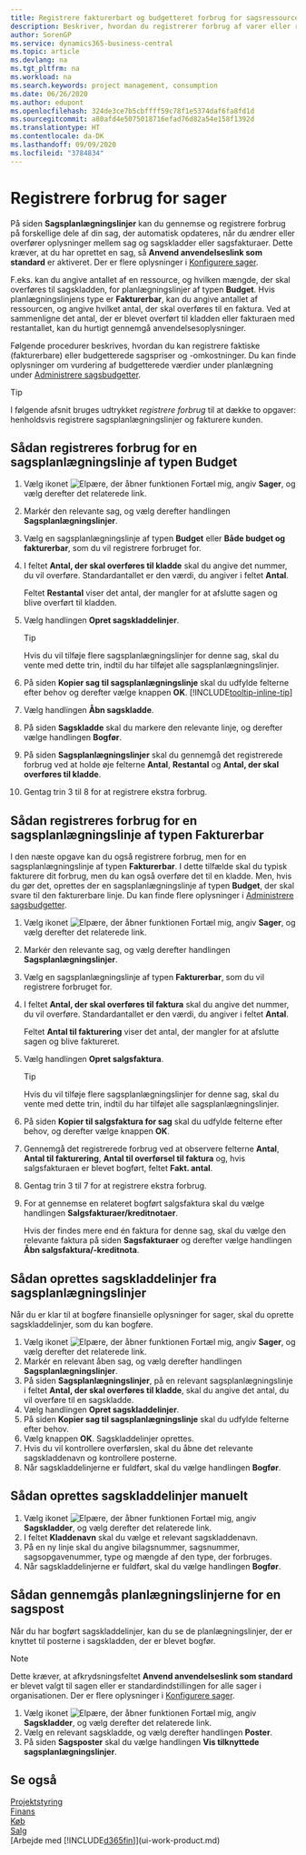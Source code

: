 ```yaml
---
title: Registrere fakturerbart og budgetteret forbrug for sagsressourcer | Microsoft Docs
description: Beskriver, hvordan du registrerer forbrug af varer eller ressourcer på sager for at gøre projektstyringen nemmere.
author: SorenGP
ms.service: dynamics365-business-central
ms.topic: article
ms.devlang: na
ms.tgt_pltfrm: na
ms.workload: na
ms.search.keywords: project management, consumption
ms.date: 06/26/2020
ms.author: edupont
ms.openlocfilehash: 324de3ce7b5cbffff59c78f1e5374daf6fa8fd1d
ms.sourcegitcommit: a80afd4e5075018716efad76d82a54e158f1392d
ms.translationtype: HT
ms.contentlocale: da-DK
ms.lasthandoff: 09/09/2020
ms.locfileid: "3784834"
---
```

# <a name="record-usage-for-jobs"></a>Registrere forbrug for sager

På siden **Sagsplanlægningslinjer** kan du gennemse og registrere forbrug på forskellige dele af din sag, der automatisk opdateres, når du ændrer eller overfører oplysninger mellem sag og sagskladder eller sagsfakturaer. Dette kræver, at du har oprettet en sag, så **Anvend anvendelseslink som standard** er aktiveret. Der er flere oplysninger i [Konfigurere sager](projects-how-setup-jobs.md).  

F.eks. kan du angive antallet af en ressource, og hvilken mængde, der skal overføres til sagskladden, for planlægningslinjer af typen **Budget**. Hvis planlægningslinjens type er **Fakturerbar**, kan du angive antallet af ressourcen, og angive hvilket antal, der skal overføres til en faktura. Ved at sammenligne det antal, der er blevet overført til kladden eller fakturaen med restantallet, kan du hurtigt gennemgå anvendelsesoplysninger.

Følgende procedurer beskrives, hvordan du kan registrere faktiske (fakturerbare) eller budgetterede sagspriser og -omkostninger. Du kan finde oplysninger om vurdering af budgetterede værdier under planlægning under [Administrere sagsbudgetter](projects-how-manage-budgets.md).  

> [!TIP]
> I følgende afsnit bruges udtrykket *registrere forbrug* til at dække to opgaver: henholdsvis registrere sagsplanlægningslinjer og fakturere kunden.

## <a name="to-record-usage-for-a-job-planning-line-of-type-budget"></a>Sådan registreres forbrug for en sagsplanlægningslinje af typen Budget

1. Vælg ikonet ![Elpære, der åbner funktionen Fortæl mig](media/ui-search/search_small.png "Fortæl mig, hvad du vil foretage dig"), angiv **Sager**, og vælg derefter det relaterede link.  
2. Markér den relevante sag, og vælg derefter handlingen **Sagsplanlægningslinjer**.
3. Vælg en sagsplanlægningslinje af typen **Budget** eller **Både budget og fakturerbar**, som du vil registrere forbruget for.
4. I feltet **Antal, der skal overføres til kladde** skal du angive det nummer, du vil overføre. Standardantallet er den værdi, du angiver i feltet **Antal**.

    Feltet **Restantal** viser det antal, der mangler for at afslutte sagen og blive overført til kladden.  
5. Vælg handlingen **Opret sagskladdelinjer**.

    > [!TIP]
    > Hvis du vil tilføje flere sagsplanlægningslinjer for denne sag, skal du vente med dette trin, indtil du har tilføjet alle sagsplanlægningslinjer.
6. På siden **Kopier sag til sagsplanlægningslinje** skal du udfylde felterne efter behov og derefter vælge knappen **OK**. [!INCLUDE[tooltip-inline-tip](includes/tooltip-inline-tip_md.md)]
7. Vælg handlingen **Åbn sagskladde**.  
8. På siden **Sagskladde** skal du markere den relevante linje, og derefter vælge handlingen **Bogfør**.
9. På siden **Sagsplanlægningslinjer** skal du gennemgå det registrerede forbrug ved at holde øje felterne **Antal**, **Restantal** og **Antal, der skal overføres til kladde**.  
10. Gentag trin 3 til 8 for at registrere ekstra forbrug.  

## <a name="to-record-usage-for-a-job-planning-line-of-type-billable"></a>Sådan registreres forbrug for en sagsplanlægningslinje af typen Fakturerbar

I den næste opgave kan du også registrere forbrug, men for en sagsplanlægningslinje af typen **Fakturerbar**. I dette tilfælde skal du typisk fakturere dit forbrug, men du kan også overføre det til en kladde. Men, hvis du gør det, oprettes der en sagsplanlægningslinje af typen **Budget**, der skal svare til den fakturerbare linje. Du kan finde flere oplysninger i [Administrere sagsbudgetter](projects-how-manage-budgets.md).

1. Vælg ikonet ![Elpære, der åbner funktionen Fortæl mig](media/ui-search/search_small.png "Fortæl mig, hvad du vil foretage dig"), angiv **Sager**, og vælg derefter det relaterede link.
2. Markér den relevante sag, og vælg derefter handlingen **Sagsplanlægningslinjer**.  
3. Vælg en sagsplanlægningslinje af typen **Fakturerbar**, som du vil registrere forbruget for.
4. I feltet **Antal, der skal overføres til faktura** skal du angive det nummer, du vil overføre. Standardantallet er den værdi, du angiver i feltet **Antal**.

    Feltet **Antal til fakturering** viser det antal, der mangler for at afslutte sagen og blive faktureret.  
5. Vælg handlingen **Opret salgsfaktura**.

    > [!TIP]
    > Hvis du vil tilføje flere sagsplanlægningslinjer for denne sag, skal du vente med dette trin, indtil du har tilføjet alle sagsplanlægningslinjer.
6. På siden **Kopier til salgsfaktura for sag** skal du udfylde felterne efter behov, og derefter vælge knappen **OK**.
7. Gennemgå det registrerede forbrug ved at observere felterne **Antal**, **Antal til fakturering**, **Antal til overførsel til faktura** og, hvis salgsfakturaen er blevet bogført, feltet **Fakt. antal**.
8. Gentag trin 3 til 7 for at registrere ekstra forbrug.  
9. For at gennemse en relateret bogført salgsfaktura skal du vælge handlingen **Salgsfakturaer/kreditnotaer**.  

    Hvis der findes mere end én faktura for denne sag, skal du vælge den relevante faktura på siden **Sagsfakturaer** og derefter vælge handlingen **Åbn salgsfaktura/-kreditnota**.  

## <a name="to-create-job-journal-lines-from-job-planning-lines"></a>Sådan oprettes sagskladdelinjer fra sagsplanlægningslinjer

Når du er klar til at bogføre finansielle oplysninger for sager, skal du oprette sagskladdelinjer, som du kan bogføre.

1. Vælg ikonet ![Elpære, der åbner funktionen Fortæl mig](media/ui-search/search_small.png "Fortæl mig, hvad du vil foretage dig"), angiv **Sager**, og vælg derefter det relaterede link.  
2. Markér en relevant åben sag, og vælg derefter handlingen **Sagsplanlægningslinjer**.  
3. På siden **Sagsplanlægningslinjer**, på en relevant sagsplanlægningslinje i feltet **Antal, der skal overføres til kladde**, skal du angive det antal, du vil overføre til en sagskladde.  
4. Vælg handlingen **Opret sagskladdelinjer**.
5. På siden **Kopier sag til sagsplanlægningslinje** skal du udfylde felterne efter behov.  
6. Vælg knappen **OK**. Sagskladdelinjer oprettes.
7. Hvis du vil kontrollere overførslen, skal du åbne det relevante sagskladdenavn og kontrollere posterne.  
8. Når sagskladdelinjerne er fuldført, skal du vælge handlingen **Bogfør**.  

## <a name="to-create-job-journal-lines-manually"></a>Sådan oprettes sagskladdelinjer manuelt

1. Vælg ikonet ![Elpære, der åbner funktionen Fortæl mig](media/ui-search/search_small.png "Fortæl mig, hvad du vil foretage dig"), angiv **Sagskladder**, og vælg derefter det relaterede link.  
2. I feltet **Kladdenavn** skal du vælge et relevant sagskladdenavn.  
3. På en ny linje skal du angive bilagsnummer, sagsnummer, sagsopgavenummer, type og mængde af den type, der forbruges.  
4. Når sagskladdelinjerne er fuldført, skal du vælge handlingen **Bogfør**.  

## <a name="to-review-planning-lines-for-a-job-ledger-entry"></a>Sådan gennemgås planlægningslinjerne for en sagspost

Når du har bogført sagskladdelinjer, kan du se de planlægningslinjer, der er knyttet til posterne i sagskladden, der er blevet bogfør.

> [!NOTE]  
> Dette kræver, at afkrydsningsfeltet **Anvend anvendelseslink som standard** er blevet valgt til sagen eller er standardindstillingen for alle sager i organisationen. Der er flere oplysninger i [Konfigurere sager](projects-how-setup-jobs.md).  

1. Vælg ikonet ![Elpære, der åbner funktionen Fortæl mig](media/ui-search/search_small.png "Fortæl mig, hvad du vil foretage dig"), angiv **Sagskladder**, og vælg derefter det relaterede link.  
2. Vælg en relevant sagskladde, og vælg derefter handlingen **Poster**.  
3. På siden **Sagsposter** skal du vælge handlingen **Vis tilknyttede sagsplanlægningslinjer**.

## <a name="see-also"></a>Se også
[Projektstyring](projects-manage-projects.md)  
[Finans](finance.md)  
[Køb](purchasing-manage-purchasing.md)         
[Salg](sales-manage-sales.md)      
[Arbejde med [!INCLUDE[d365fin](includes/d365fin_md.md)]](ui-work-product.md)  
